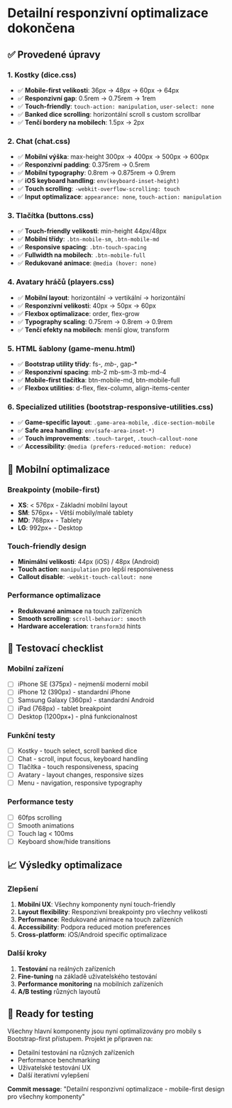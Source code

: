 # Detailní responzivní optimalizace dokončena

## ✅ Provedené úpravy

### 1. Kostky (dice.css)
- ✅ **Mobile-first velikosti**: 36px → 48px → 60px → 64px
- ✅ **Responzivní gap**: 0.5rem → 0.75rem → 1rem
- ✅ **Touch-friendly**: `touch-action: manipulation`, `user-select: none`
- ✅ **Banked dice scrolling**: horizontální scroll s custom scrollbar
- ✅ **Tenčí bordery na mobilech**: 1.5px → 2px

### 2. Chat (chat.css)
- ✅ **Mobilní výška**: max-height 300px → 400px → 500px → 600px
- ✅ **Responzivní padding**: 0.375rem → 0.5rem
- ✅ **Mobilní typography**: 0.8rem → 0.875rem → 0.9rem
- ✅ **iOS keyboard handling**: `env(keyboard-inset-height)`
- ✅ **Touch scrolling**: `-webkit-overflow-scrolling: touch`
- ✅ **Input optimalizace**: `appearance: none`, `touch-action: manipulation`

### 3. Tlačítka (buttons.css)
- ✅ **Touch-friendly velikosti**: min-height 44px/48px
- ✅ **Mobilní třídy**: `.btn-mobile-sm`, `.btn-mobile-md`
- ✅ **Responsive spacing**: `.btn-touch-spacing`
- ✅ **Fullwidth na mobilech**: `.btn-mobile-full`
- ✅ **Redukované animace**: `@media (hover: none)`

### 4. Avatary hráčů (players.css)
- ✅ **Mobilní layout**: horizontální → vertikální → horizontální
- ✅ **Responzivní velikosti**: 40px → 50px → 60px
- ✅ **Flexbox optimalizace**: order, flex-grow
- ✅ **Typography scaling**: 0.75rem → 0.8rem → 0.9rem
- ✅ **Tenčí efekty na mobilech**: menší glow, transform

### 5. HTML šablony (game-menu.html)
- ✅ **Bootstrap utility třídy**: fs-*, mb-*, gap-*
- ✅ **Responzivní spacing**: mb-2 mb-sm-3 mb-md-4
- ✅ **Mobile-first tlačítka**: btn-mobile-md, btn-mobile-full
- ✅ **Flexbox utilities**: d-flex, flex-column, align-items-center

### 6. Specialized utilities (bootstrap-responsive-utilities.css)
- ✅ **Game-specific layout**: `.game-area-mobile`, `.dice-section-mobile`
- ✅ **Safe area handling**: `env(safe-area-inset-*)`
- ✅ **Touch improvements**: `.touch-target`, `.touch-callout-none`
- ✅ **Accessibility**: `@media (prefers-reduced-motion: reduce)`

## 📱 Mobilní optimalizace

### Breakpointy (mobile-first)
- **XS**: < 576px - Základní mobilní layout
- **SM**: 576px+ - Větší mobily/malé tablety
- **MD**: 768px+ - Tablety
- **LG**: 992px+ - Desktop

### Touch-friendly design
- **Minimální velikosti**: 44px (iOS) / 48px (Android)
- **Touch action**: `manipulation` pro lepší responsiveness
- **Callout disable**: `-webkit-touch-callout: none`

### Performance optimalizace
- **Redukované animace** na touch zařízeních
- **Smooth scrolling**: `scroll-behavior: smooth`
- **Hardware acceleration**: `transform3d` hints

## 🎯 Testovací checklist

### Mobilní zařízení
- [ ] iPhone SE (375px) - nejmenší moderní mobil
- [ ] iPhone 12 (390px) - standardní iPhone
- [ ] Samsung Galaxy (360px) - standardní Android
- [ ] iPad (768px) - tablet breakpoint
- [ ] Desktop (1200px+) - plná funkcionalnost

### Funkční testy
- [ ] Kostky - touch select, scroll banked dice
- [ ] Chat - scroll, input focus, keyboard handling
- [ ] Tlačítka - touch responsiveness, spacing
- [ ] Avatary - layout changes, responsive sizes
- [ ] Menu - navigation, responsive typography

### Performance testy
- [ ] 60fps scrolling
- [ ] Smooth animations
- [ ] Touch lag < 100ms
- [ ] Keyboard show/hide transitions

## 📈 Výsledky optimalizace

### Zlepšení
1. **Mobilní UX**: Všechny komponenty nyní touch-friendly
2. **Layout flexibility**: Responzivní breakpointy pro všechny velikosti
3. **Performance**: Redukované animace na touch zařízeních
4. **Accessibility**: Podpora reduced motion preferences
5. **Cross-platform**: iOS/Android specific optimalizace

### Další kroky
1. **Testování** na reálných zařízeních
2. **Fine-tuning** na základě uživatelského testování
3. **Performance monitoring** na mobilních zařízeních
4. **A/B testing** různých layoutů

## 🚀 Ready for testing

Všechny hlavní komponenty jsou nyní optimalizovány pro mobily s Bootstrap-first přístupem. Projekt je připraven na:
- Detailní testování na různých zařízeních
- Performance benchmarking
- Uživatelské testování UX
- Další iterativní vylepšení

**Commit message**: "Detailní responzivní optimalizace - mobile-first design pro všechny komponenty"
